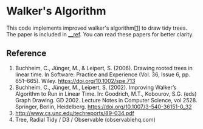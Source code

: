 # Walker's Algorithm

This code implements improved walker's algorithm[[1]](https://doi.org/10.1002/spe.713) to draw tidy trees. The paper
is included in [__ref](./__ref). You can read these papers for better clarity.

## Reference
1. Buchheim, C., Jünger, M., & Leipert, S. (2006). Drawing rooted trees in linear time. In Software: Practice and Experience (Vol. 36, Issue 6, pp. 651–665). Wiley. https://doi.org/10.1002/spe.713
2. Buchheim, C., Jünger, M., Leipert, S. (2002). Improving Walker’s Algorithm to Run in Linear Time. In: Goodrich, M.T., Kobourov, S.G. (eds) Graph Drawing. GD 2002. Lecture Notes in Computer Science, vol 2528. Springer, Berlin, Heidelberg. https://doi.org/10.1007/3-540-36151-0_32
3. http://www.cs.unc.edu/techreports/89-034.pdf
4. Tree, Radial Tidy / D3 / Observable (observablehq.com)
